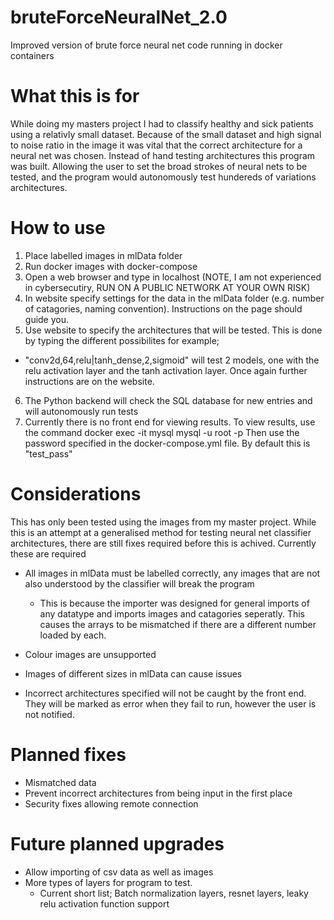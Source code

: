 # bruteForceNeuralNet_2.0
Improved version of brute force neural net code running in docker containers

# What this is for
While doing my masters project I had to classify healthy and sick patients using a relativly small dataset. Because of the small dataset and high signal to noise ratio in the image it was vital that the correct architecture for a neural net was chosen. Instead of hand testing architectures this program was built. Allowing the user to set the broad strokes of neural nets to be tested, and the program would autonomously test hundereds of variations architectures.

# How to use
1) Place labelled images in mlData folder
2) Run docker images with docker-compose
3) Open a web browser and type in localhost (NOTE, I am not experienced in cybersecutiry, RUN ON A PUBLIC NETWORK AT YOUR OWN RISK)
4) In website specify settings for the data in the mlData folder (e.g. number of catagories, naming convention). Instructions on the page should guide you.
5) Use website to specify the architectures that will be tested. This is done by typing the different possibilites for example;
  * "conv2d,64,relu|tanh_dense,2,sigmoid" will test 2 models, one with the relu activation layer and the tanh activation layer. Once again further instructions are on the website.
6) The Python backend will check the SQL database for new entries and will autonomously run tests
7) Currently there is no front end for viewing results. To view results, use the command
  docker exec -it mysql mysql -u root -p
Then use the password specified in the docker-compose.yml file. By default this is "test_pass"

# Considerations
This has only been tested using the images from my master project. While this is an attempt at a generalised method for testing neural net classifier architectures, there are still fixes required before this is achived. Currently these are required
* All images in mlData must be labelled correctly, any images that are not also understood by the classifier will break the program
  * This is because the importer was designed for general imports of any datatype and imports images and catagories seperatly. This causes the arrays to be mismatched if there are a different number loaded by each.
* Colour images are unsupported
* Images of different sizes in mlData can cause issues

* Incorrect architectures specified will not be caught by the front end. They will be marked as error when they fail to run, however the user is not notified.


# Planned fixes
* Mismatched data
* Prevent incorrect architectures from being input in the first place
* Security fixes allowing remote connection

# Future planned upgrades
* Allow importing of csv data as well as images
* More types of layers for program to test.
  * Current short list; Batch normalization layers, resnet layers, leaky relu activation function support
